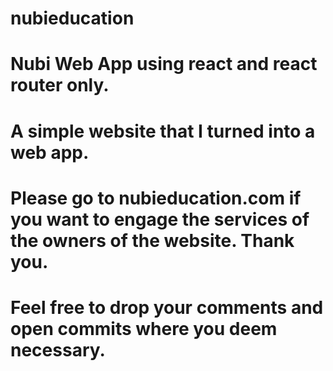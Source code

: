 # nubieducation

# Nubi Web App using react and react router only.

# A simple website that I turned into a web app.

# Please go to nubieducation.com if you want to engage the services of the owners of the website. Thank you.

# Feel free to drop your comments and open commits where you deem necessary.
